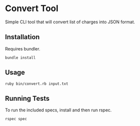 # Convert Tool
Simple CLI tool that will convert list of charges into JSON format.

## Installation
Requires bundler.

```
bundle install
```

## Usage

```
ruby bin/convert.rb input.txt
```

## Running Tests
To run the included specs, install and then run rspec.

```
rspec spec
```
